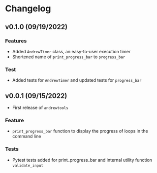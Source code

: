 # Changelog

<!-- Placeholder For Next Release -->
## v0.1.0 (09/19/2022)

### Features

- Added `AndrewTimer` class, an easy-to-user execution timer
- Shortened name of `print_progress_bar` to `progress_bar`

### Test

- Added tests for `AndrewTimer` and updated tests for `progress_bar`

## v0.0.1 (09/15/2022)

- First release of `andrewtools`

### Feature

- `print_progress_bar` function to display the progress of loops in the command line

### Tests

- Pytest tests added for print_progress_bar and internal utility function `validate_input`